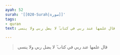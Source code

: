 ```yaml
---
ayah: 52
surah: '[[020-Surah|سورة]]'
tags:
- quran
text: قال علمها عند ربي في كتاب ۖ لا يضل ربي ولا ينسى

---
```

> قال علمها عند ربي في كتاب ۖ لا يضل ربي ولا ينسى

